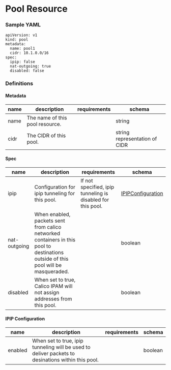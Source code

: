 # Pool Resource

### Sample YAML
```
apiVersion: v1
kind: pool
metadata:
  name: pool1
  cidr: 10.1.0.0/16
spec:
  ipip: false
  nat-outgoing: true
  disabled: false
```

### Definitions
#### Metadata
| name     | description                     | requirements | schema |
|----------|---------------------------------|--|--------|
| name     | The name of this pool resource. |  | string |
| cidr     | The CIDR of this pool.         |  | string representation of CIDR |

#### Spec
| name     | description                 | requirements | schema  |
|----------|-----------------------------|---------|---------|
| ipip | Configuration for ipip tunneling for this pool.     | If not specified, ipip tunneling is disabled for this pool. | [IPIPConfiguration](#ipipconfiguration) |
| nat-outgoing | When enabled, packets sent from calico networked containers in this pool to destinations outside of this pool will be masqueraded. | | boolean |
| disabled | When set to true, Calico IPAM will not assign addresses from this pool. |     | boolean |

#### IPIP Configuration
| name     | description                 | requirements | schema  |
|----------|-----------------------------|--------------|---------|
| enabled   | When set to true, ipip tunneling will be used to deliver packets to desinations within this pool. |              | boolean |
